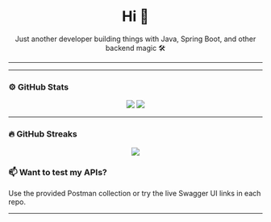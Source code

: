 <!-- Anonymous Dev Profile -->

<h1 align="center">Hi 👋</h1>
<p align="center">Just another developer building things with Java, Spring Boot, and other backend magic 🛠️</p>

---



---

### ⚙️ GitHub Stats

<p align="center">
  <img src="https://github-readme-stats.vercel.app/api?username=AmbarMishra973&show_icons=true&theme=github_dark" />
  <img src="https://github-readme-stats.vercel.app/api/top-langs/?username=AmbarMishra973&layout=compact&theme=github_dark" />
</p>

---

### 🔥 GitHub Streaks

<p align="center">
  <img src="https://streak-stats.demolab.com/?user=AmbarMishra973&theme=github-dark&hide_border=true" />
</p>

### 📫 Want to test my APIs?

Use the provided Postman collection or try the live Swagger UI links in each repo.

---

<!-- Keep it clean and minimal -->

